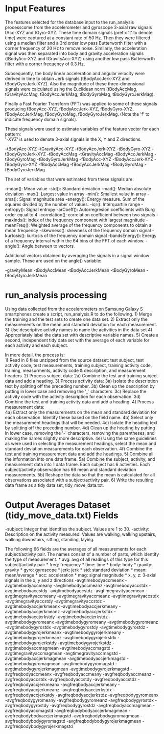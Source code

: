 Input Features 
==============

The features selected for the database input to the run_analysis processcome from the accelerometer and gyroscope 3-axial raw signals tAcc-XYZ and tGyro-XYZ. These time domain signals (prefix 't' to denote time) were captured at a constant rate of 50 Hz. Then they were filtered using a median filter and a 3rd order low pass Butterworth filter with a corner frequency of 20 Hz to remove noise. Similarly, the acceleration signal was then separated into body and gravity acceleration signals (tBodyAcc-XYZ and tGravityAcc-XYZ) using another low pass Butterworth filter with a corner frequency of 0.3 Hz. 

Subsequently, the body linear acceleration and angular velocity were derived in time to obtain Jerk signals (tBodyAccJerk-XYZ and tBodyGyroJerk-XYZ). Also the magnitude of these three-dimensional signals were calculated using the Euclidean norm (tBodyAccMag, tGravityAccMag, tBodyAccJerkMag, tBodyGyroMag, tBodyGyroJerkMag). 

Finally a Fast Fourier Transform (FFT) was applied to some of these signals producing fBodyAcc-XYZ, fBodyAccJerk-XYZ, fBodyGyro-XYZ, fBodyAccJerkMag, fBodyGyroMag, fBodyGyroJerkMag. (Note the 'f' to indicate frequency domain signals). 

These signals were used to estimate variables of the feature vector for each pattern:  
'-XYZ' is used to denote 3-axial signals in the X, Y and Z directions.

-tBodyAcc-XYZ
-tGravityAcc-XYZ
-tBodyAccJerk-XYZ
-tBodyGyro-XYZ
-tBodyGyroJerk-XYZ
-tBodyAccMag
-tGravityAccMag
-tBodyAccJerkMag
-tBodyGyroMag
-tBodyGyroJerkMag
-fBodyAcc-XYZ
-fBodyAccJerk-XYZ
-fBodyGyro-XYZ
-fBodyAccMag
-fBodyAccJerkMag
-fBodyGyroMag
-fBodyGyroJerkMag

The set of variables that were estimated from these signals are: 

-mean(): Mean value
-std(): Standard deviation
-mad(): Median absolute deviation 
-max(): Largest value in array
-min(): Smallest value in array
-sma(): Signal magnitude area
-energy(): Energy measure. Sum of the squares divided by the number of values. 
-iqr(): Interquartile range 
-entropy(): Signal entropy
-arCoeff(): Autorregresion coefficients with Burg order equal to 4
-correlation(): correlation coefficient between two signals
-maxInds(): index of the frequency component with largest magnitude
-meanFreq(): Weighted average of the frequency components to obtain a mean frequency
-skewness(): skewness of the frequency domain signal 
-kurtosis(): kurtosis of the frequency domain signal 
-bandsEnergy(): Energy of a frequency interval within the 64 bins of the FFT of each window.
-angle(): Angle between to vectors.

Additional vectors obtained by averaging the signals in a signal window sample. These are used on the angle() variable:

-gravityMean
-tBodyAccMean
-tBodyAccJerkMean
-tBodyGyroMean
-tBodyGyroJerkMean


run_analysis processing 
=======================

Using data collected from the accelerometers on Samsung Galaxy S smartphones create a script, run_analysis.R to do the following. 
         1) Merge the training and the test sets to create one data set.
         2) Extract only the measurements on the mean and standard deviation for each
            measurement. 
         3) Use descriptive activity names to name the activities in the data set
         4) Appropriately label the data set with descriptive variable names. 
         5) Create a second, independent tidy data set with the average of each variable
            for each activity and each subject.

In more detail, the process is:        
         1) Read in 6 files unzipped from the source dataset: test subject, test activity code, test measurements, training subject,
         training activity code, training, measurments, activity code & description, and measurement headers. 
         2) Process subject data:
		2a) Combine the test and training subject data and add a heading.
       	 3) Process activity data:
		3a) Isolate the description text by splitting off the preceding number.
         	3b) Clean up the description by putting in lower case and removing the '_' characters.
         	3c) Replace the activity code with the activity description for each observation. 
		3d) Combine the test and training activity data and add a heading.
	 4) Process measurement data:		
         	4a) Extract only the measurements on the mean and standard deviation for each observation. Identify these based on the field name.
		4b) Select only the measurement headings that will be needed.
		4c) Isolate the heading text by splitting off the preceding number.
         	4d) Clean up the heading by putting in lower case, removing the '-' characters, removing the parentheses, and making the names slightly more 
		descriptive.
		4e) Using the same guidelines as were used in selecting the measurement headings, select the mean and standard deviation
         	measurements for each observation. 
		4f) Combine the test and training measurement data and add the headings.
	 5) Combine all the information into one data frame.
		5a) Combine the subject, activity, and measurement data into 1 data frame. Each subject has 6 activities. Each subject/activity observation
		has 66 mean and standard deviation measurements.
		5b) Reshape the data so that the mean is calculated for all observations associated with a subject/activity pair.
	 6) Write the resulting data frame as a tidy data set, tidy_move_data.txt.


Output Averages Dataset (tidy_move_data.txt) Fields
===================================================

-subject:  Integer that identifies the subject. Values are 1 to 30.
-activity: Description on the activity measured. Values are walking, walking upstairs, walking downstairs, sitting, standing, laying.  

The following 66 fields are the averages of all measurements for each subject/activity pair. The names consist of a number of parts, which identify the
type of measurement. 
	* avg:  avg of all readings of this type for this subject/activity pair
        * freq:    frequency
        * time:    time
	* body:    body
	* gravity: gravity
        * gyro:    gyroscope 
        * jerk:    jerk
        * std:     standard deviation
        * mean:    mean/average
        * acc:     acceleration
        * mag:     signal magnitude
        * x, y, z: 3-axial signals in the x, y and z directions
-avgtimebodyaccmeanx
-avgtimebodyaccmeany
-avgtimebodyaccmeanz
-avgtimebodyaccstdx
-avgtimebodyaccstdy
-avgtimebodyaccstdz
-avgtimegravityaccmean
-avgtimegravityaccmeany
-avgtimegravityaccmeanz
-avgtimegravityaccstdx
-avgtimegravityaccstdy
-avgtimegravityaccstdz
-avgtimebodyaccjerkmeanx
-avgtimebodyaccjerkmeany
-avgtimebodyaccjerkmeanz
-avgtimebodyaccjerkstdx
-avgtimebodyaccjerkstdy
-avgtimebodyaccjerkstdz
-avgtimebodygyromeanx
-avgtimebodygyromeany
-avgtimebodygyromeanz
-avgtimebodygyrostdx
-avgtimebodygyrostdy
-avgtimebodygyrostdz
-avgtimebodygyrojerkmeanx
-avgtimebodygyrojerkmeany
-avgtimebodygyrojerkmeanz
-avgtimebodygyrojerkstdx
-avgtimebodygyrojerkstdy
-avgtimebodygyrojerkstdz
-avgtimebodyaccmagmean
-avgtimebodyaccmagstd
-avgtimegravityaccmagmean
-avgtimegravityaccmagstd
-avgtimebodyaccjerkmagmean
-avgtimebodyaccjerkmagstd
-avgtimebodygyromagmean
-avgtimebodygyromagstd
-avgtimebodygyrojerkmagmean
-avgtimebodygyrojerkmagstd
-avgfreqbodyaccmeanx
-avgfreqbodyaccmeany
-avgfreqbodyaccmeanz
-avgfreqbodyaccstdx
-avgfreqbodyaccstdy
-avgfreqbodyaccstdz
-avgfreqbodyaccjerkmeanx
-avgfreqbodyaccjerkmeany
-avgfreqbodyaccjerkmeanz
-avgfreqbodyaccjerkstdx
-avgfreqbodyaccjerkstdy
-avgfreqbodyaccjerkstdz
-avgfreqbodygyromeanx
-avgfreqbodygyromeany
-avgfreqbodygyromeanz
-avgfreqbodygyrostdx
-avgfreqbodygyrostdy
-avgfreqbodygyrostdz
-avgfreqbodyaccmagmean
-avgfreqbodyaccmagstd
-avgfreqbodybodyaccjerkmagmean
-avgfreqbodybodyaccjerkmagstd
-avgfreqbodybodygyromagmean
-avgfreqbodybodygyromagstd
-avgfreqbodybodygyrojerkmagmean
-avgfreqbodybodygyrojerkmagstd